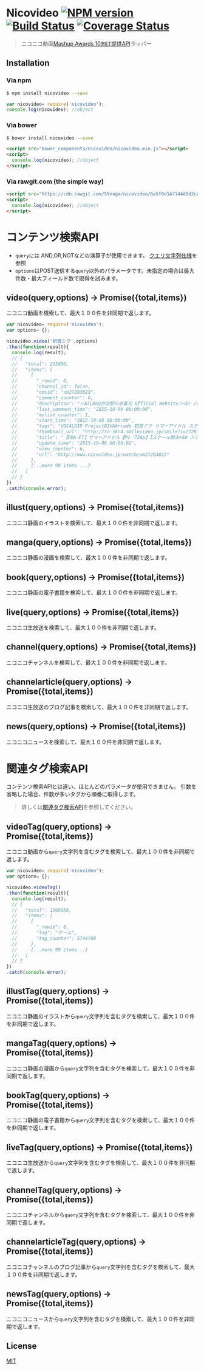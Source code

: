 # Nicovideo [![NPM version][npm-image]][npm] [![Build Status][travis-image]][travis] [![Coverage Status][coveralls-image]][coveralls]

> ニコニコ動画[Mashup Awards 10向け提供API][0]ラッパー

[0]: http://search.nicovideo.jp/docs/api/contest.html

## Installation
### Via npm

```bash
$ npm install nicovideo --save
```

```js
var nicovideo= require('nicovideo');
console.log(nicovideo); //object
```

### Via bower

```bash
$ bower install nicovideo --save
```

```html
<script src="bower_components/nicovideo/nicovideo.min.js"></script>
<script>
  console.log(nicovideo); //object
</script>
```

### Via rawgit.com (the simple way)

```html
<script src="https://cdn.rawgit.com/59naga/nicovideo/6a5f0d147144d0d2ca74721c3a8f45dc8b4807f6/nicovideo.min.js"></script>
<script>
  console.log(nicovideo); //object
</script>
```

# コンテンツ検索API

* `query`には AND,OR,NOTなどの演算子が使用できます。 [クエリ文字列仕様][1]を参照
* `options`はPOST送信する`query`以外のパラメータです。未指定の場合は最大件数・最大フィールド数で取得を試みます。

[1]: http://search.nicovideo.jp/docs/api/contest.html#toc1

## video(query,options) -> Promise({total,items})

ニコニコ動画を検索して、最大１００件を非同期で返します。

```js
var nicovideo= require('nicovideo');
var options= {};

nicovideo.video('初音ミク',options)
.then(function(result){
  console.log(result);
  // {
  //   "total": 225808,
  //   "items": [
  //     {
  //       "_rowid": 0,
  //       "channel_id": false,
  //       "cmsid": "sm27283023",
  //       "comment_counter": 0,
  //       "description": "＜ATLAS@台北駅の水着兄 Official Website＞<br />FB→http://tinyurl.com/kf7zc5j<br />YouTube→http://www.youtube.com/channel/UCIIoteRd_UrqG5sgEe-8Iog/<br />Twitter→http://twitter.com/atlas507<br />PV List→http://tinyurl.com/mq4rk2r<br /><br />＜録画の設備＞<br />Avermedia-C875(LGP)<br /><br />＜動画提供者＞<br />台湾プレイヤー：ATLAS@台北駅の水着兄<br /><br />＜動画情報＞<br />ボーカル1：初音ミク スクール競泳<br />ボーカル2：鏡音リン SW スクール<br />Video: 1280x720/60fps/4930Kbps<br />Audio: LC-AAC/48KHz/128Kbps<br />撮影日：2014/08/09<br /><br />＜其他PV＞<br />→PV(HD) mylist/31330662<br />",
  //       "last_comment_time": "2015-10-06 08:00:00",
  //       "mylist_counter": 1,
  //       "start_time": "2015-10-06 08:00:00",
  //       "tags": "VOCALOID ProjectDIVAArcade 初音ミク サマーアイドル スクール競泳 ProjectDIVAArcade外部出力 HD PV PDA",
  //       "thumbnail_url": "http://tn-skr4.smilevideo.jp/smile?i=27283023",
  //       "title": "【PDA-FT】サマーアイドル【PV／720p】【スクール競泳+SW スクール】",
  //       "update_time": "2015-10-06 08:00:01",
  //       "view_counter": 6,
  //       "url": "http://www.nicovideo.jp/watch/sm27283023"
  //     },
  //     {...more 99 items ...}
  //   ]
  // }
})
.catch(console.error);
```

## illust(query,options) -> Promise({total,items})

ニコニコ静画のイラストを検索して、最大１００件を非同期で返します。

## manga(query,options) -> Promise({total,items})

ニコニコ静画の漫画を検索して、最大１００件を非同期で返します。

## book(query,options) -> Promise({total,items})

ニコニコ静画の電子書籍を検索して、最大１００件を非同期で返します。

## live(query,options) -> Promise({total,items})

ニコニコ生放送を検索して、最大１００件を非同期で返します。

## channel(query,options) -> Promise({total,items})

ニコニコチャンネルを検索して、最大１００件を非同期で返します。

## channelarticle(query,options) -> Promise({total,items})

ニコニコ生放送のブログ記事を検索して、最大１００件を非同期で返します。

## news(query,options) -> Promise({total,items})

ニコニコニュースを検索して、最大１００件を非同期で返します。

# 関連タグ検索API

コンテンツ検索APIとは違い、ほとんどのパラメータが使用できません。
引数を省略した場合、件数が多いタグから順番に取得します。

> 詳しくは[関連タグ検索API](http://search.nicovideo.jp/docs/api/contest.html#toc3)を参照してください。

## videoTag(query,options) -> Promise({total,items})

ニコニコ動画から`query`文字列を含むタグを検索して、最大１００件を非同期で返します。

```js
var nicovideo= require('nicovideo');
var options= {};

nicovideo.videoTag()
.then(function(result){
  console.log(result);
  // {
  //   "total": 1509956,
  //   "items": [
  //     {
  //       "_rowid": 0,
  //       "tag": "ゲーム",
  //       "tag_counter": 5744708
  //     },
  //     {...more 99 items...}
  //   ]
  // }
})
.catch(console.error);
```

## illustTag(query,options) -> Promise({total,items})

ニコニコ静画のイラストから`query`文字列を含むタグを検索して、最大１００件を非同期で返します。

## mangaTag(query,options) -> Promise({total,items})

ニコニコ静画の漫画から`query`文字列を含むタグを検索して、最大１００件を非同期で返します。

## bookTag(query,options) -> Promise({total,items})

ニコニコ静画の電子書籍から`query`文字列を含むタグを検索して、最大１００件を非同期で返します。

## liveTag(query,options) -> Promise({total,items})

ニコニコ生放送から`query`文字列を含むタグを検索して、最大１００件を非同期で返します。

## channelTag(query,options) -> Promise({total,items})

ニコニコチャンネルから`query`文字列を含むタグを検索して、最大１００件を非同期で返します。

## channelarticleTag(query,options) -> Promise({total,items})

ニコニコチャンネルのブログ記事から`query`文字列を含むタグを検索して、最大１００件を非同期で返します。

## newsTag(query,options) -> Promise({total,items})

ニコニコニュースから`query`文字列を含むタグを検索して、最大１００件を非同期で返します。

License
---
[MIT][License]

[License]: http://59naga.mit-license.org/

[sauce-image]: http://soysauce.berabou.me/u/59798/nicovideo.svg
[sauce]: https://saucelabs.com/u/59798
[npm-image]:https://img.shields.io/npm/v/nicovideo.svg?style=flat-square
[npm]: https://npmjs.org/package/nicovideo
[travis-image]: http://img.shields.io/travis/59naga/nicovideo.svg?style=flat-square
[travis]: https://travis-ci.org/59naga/nicovideo
[coveralls-image]: http://img.shields.io/coveralls/59naga/nicovideo.svg?style=flat-square
[coveralls]: https://coveralls.io/r/59naga/nicovideo?branch=master

